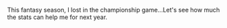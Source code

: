 This fantasy season, I lost in the championship game...Let's see how much the stats can help me for next year.
